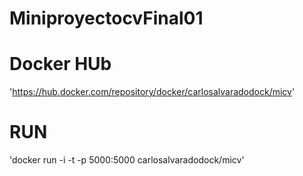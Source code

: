 # MiniproyectocvFinal01
# Docker HUb 
  'https://hub.docker.com/repository/docker/carlosalvaradodock/micv'
# RUN
  'docker run -i -t -p 5000:5000 carlosalvaradodock/micv'
